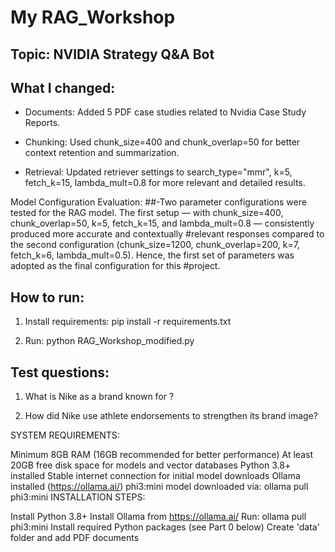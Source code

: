 # My RAG_Workshop

## Topic: NVIDIA Strategy Q&A Bot

## What I changed:

- Documents: Added 5 PDF case studies related to Nvidia Case Study Reports.

- Chunking: Used chunk_size=400 and chunk_overlap=50 for better context retention and summarization.

- Retrieval: Updated retriever settings to search_type="mmr", k=5, fetch_k=15, lambda_mult=0.8 for more relevant and detailed results.

Model Configuration Evaluation:
##-Two parameter configurations were tested for the RAG model. The first setup — with chunk_size=400, chunk_overlap=50, k=5, fetch_k=15, and lambda_mult=0.8 — consistently produced more accurate and contextually #relevant responses compared to the second configuration (chunk_size=1200, chunk_overlap=200, k=7, fetch_k=6, lambda_mult=0.5). Hence, the first set of parameters was adopted as the final configuration for this #project.

## How to run:

1. Install requirements: pip install -r requirements.txt

2. Run: python RAG_Workshop_modified.py

## Test questions:

1. What is Nike as a brand known for ?

2. How did Nike use athlete endorsements to strengthen its brand image?

SYSTEM REQUIREMENTS:

Minimum 8GB RAM (16GB recommended for better performance)
At least 20GB free disk space for models and vector databases
Python 3.8+ installed
Stable internet connection for initial model downloads
Ollama installed (https://ollama.ai/)
phi3:mini model downloaded via: ollama pull phi3:mini
INSTALLATION STEPS:

Install Python 3.8+
Install Ollama from https://ollama.ai/
Run: ollama pull phi3:mini
Install required Python packages (see Part 0 below)
Create 'data' folder and add PDF documents

